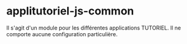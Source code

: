 # applitutoriel-js-common

Il s'agit d'un module pour les différentes applications TUTORIEL. Il ne comporte aucune configuration particulière.
